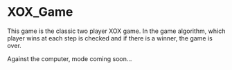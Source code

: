 # XOX_Game

This game is the classic two player XOX game.
In the game algorithm, which player wins at each step is checked and if there is a winner, the game is over.

Against the computer, mode coming soon...
